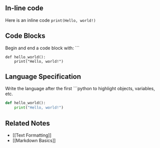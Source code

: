 ## In-line code
Here is an inline code `print(Hello, world!)`
## Code Blocks
Begin and end a code block with: \`\`\`
```
def hello_world():
	print("Hello, world!")
```
## Language Specification
Write the language after the first \`\`\`python to highlight objects, variables, etc.
```python 
def hello_world():
	print("Hello, world!")
```

## Related Notes
- [[Text Formatting]]
- [[Markdown Basics]]
